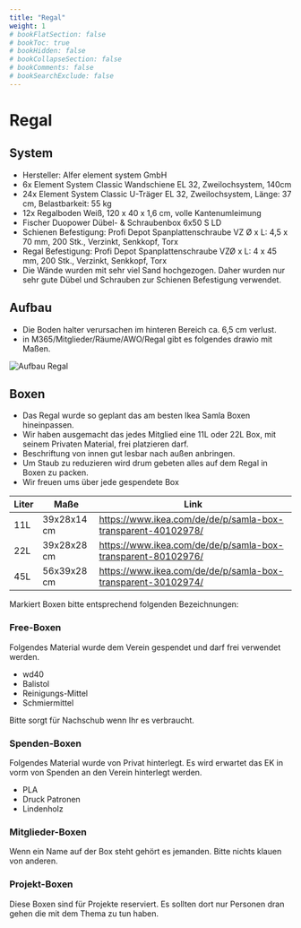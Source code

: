 ```yaml
---
title: "Regal"
weight: 1
# bookFlatSection: false
# bookToc: true
# bookHidden: false
# bookCollapseSection: false
# bookComments: false
# bookSearchExclude: false
---
```


# Regal

## System

- Hersteller: Alfer element system GmbH
- 6x Element System Classic Wandschiene EL 32, Zweilochsystem, 140cm
- 24x Element System Classic U-Träger EL 32, Zweilochsystem, Länge: 37 cm, Belastbarkeit: 55 kg
- 12x Regalboden Weiß, 120 x 40 x 1,6 cm, volle Kantenumleimung
- Fischer Duopower Dübel- & Schraubenbox 6x50 S LD
- Schienen Befestigung: Profi Depot Spanplattenschraube VZ Ø x L: 4,5 x 70 mm, 200 Stk., Verzinkt, Senkkopf, Torx
- Regal Befestigung: Profi Depot Spanplattenschraube VZØ x L: 4 x 45 mm, 200 Stk., Verzinkt, Senkkopf, Torx
- Die Wände wurden mit sehr viel Sand hochgezogen. Daher wurden nur sehr gute Dübel und Schrauben zur Schienen Befestigung verwendet.

## Aufbau

- Die Boden halter verursachen im hinteren Bereich ca. 6,5 cm verlust.
- in M365/Mitglieder/Räume/AWO/Regal gibt es folgendes drawio mit Maßen.

![Aufbau Regal](/images/werkstatt/regal.png)

## Boxen

- Das Regal wurde so geplant das am besten Ikea Samla Boxen hineinpassen.
- Wir haben ausgemacht das jedes Mitglied eine 11L oder 22L Box, mit seinem Privaten Material, frei platzieren darf.
- Beschriftung von innen gut lesbar nach außen anbringen.
- Um Staub zu reduzieren wird drum gebeten alles auf dem Regal in Boxen zu packen.
- Wir freuen ums über jede gespendete Box

|Liter|Maße|Link|
|--|--|--|
| 11L | 39x28x14 cm | https://www.ikea.com/de/de/p/samla-box-transparent-40102978/ |
| 22L | 39x28x28 cm | https://www.ikea.com/de/de/p/samla-box-transparent-80102976/ |
| 45L | 56x39x28 cm | https://www.ikea.com/de/de/p/samla-box-transparent-30102974/ |

Markiert Boxen bitte entsprechend folgenden Bezeichnungen:

### Free-Boxen

Folgendes Material wurde dem Verein gespendet und darf frei verwendet werden.

- wd40
- Balistol
- Reinigungs-Mittel
- Schmiermittel

Bitte sorgt für Nachschub wenn Ihr es verbraucht.

### Spenden-Boxen

Folgendes Material wurde von Privat hinterlegt. Es wird erwartet das EK in vorm von Spenden an den Verein hinterlegt werden.

- PLA
- Druck Patronen
- Lindenholz

### Mitglieder-Boxen

Wenn ein Name auf der Box steht gehört es jemanden. Bitte nichts klauen von anderen.

### Projekt-Boxen

Diese Boxen sind für Projekte reserviert. Es sollten dort nur Personen dran gehen die mit dem Thema zu tun haben.
